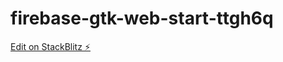 # firebase-gtk-web-start-ttgh6q

[Edit on StackBlitz ⚡️](https://stackblitz.com/edit/firebase-gtk-web-start-ttgh6q)